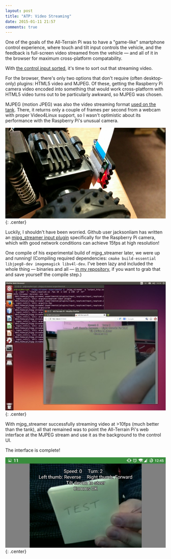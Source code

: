 ```yaml
---
layout: post
title: "ATP: Video Streaming"
date: 2015-01-11 21:57
comments: true
---
```


One of the goals of the All-Terrain Pi was to have a "game-like" smartphone control experience, where touch and tilt input controls the vehicle, and the feedback is full-screen video streamed from the vehicle &mdash; and all of it in the browser for maximum cross-platform compatability.

With [the control input sorted](../atp-smartphone-control), it's time to sort out that streaming video.

For the browser, there's only two options that don't require (often desktop-only) plugins: HTML5 video and MJPEG. Of these, getting the Raspberry Pi camera video encoded into something that would work cross-platform with HTML5 video turns out to be particularly awkward, so MJPEG was chosen.

MJPEG (motion JPEG) was also the video streaming format [used on the tank](http://robots.ianrenton.com/day-14-video-streaming/). There, it returns only a couple of frames per second from a webcam with proper Video4Linux support, so I wasn't optimistic about its performance with the Raspberry Pi's unusual camera.

![Raspberry Pi camera powered on](/hardware/atp/47.jpg){: .center}

Luckily, I shouldn't have been worried. Github user jacksonliam has written an [mjpg_streamer input plugin](https://github.com/jacksonliam/mjpg-streamer) specifically for the Raspberry Pi camera, which with good network conditions can achieve 15fps at high resolution!

One compile of his experimental build of mjpg_streamer later, we were up and running! (Compiling required dependencies: `cmake build-essential libjpeg8-dev imagemagick libv4l-dev`. I've been lazy and included the whole thing &mdash; binaries and all &mdash; [in my repository](https://github.com/ianrenton/All-Terrain-Pi/tree/master/home/pi/mjpg-streamer-experimental), if you want to grab that and save yourself the compile step.)

![mjpg_streamer display on desktop computer](/hardware/atp/48.jpg){: .center}

With mjpg_streamer successfully streaming video at >10fps (much better than the tank), all that remained was to point the All-Terrain Pi's web interface at the MJPEG stream and use it as the background to the control UI.

The interface is complete!

![mjpg_streamer display on smartphone](/hardware/atp/49.jpg){: .center}
